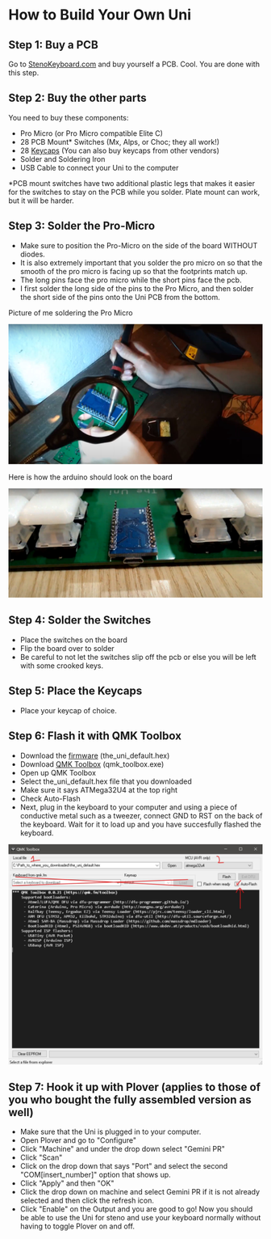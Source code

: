 # How to Build Your Own Uni
## Step 1: Buy a PCB
Go to [StenoKeyboard.com](https://www.stenokeyboards.com/) and buy yourself a PCB. Cool. You are done with this step.

## Step 2: Buy the other parts
You need to buy these components:
* Pro Micro (or Pro Micro compatible Elite C)
* 28 PCB Mount* Switches (Mx, Alps, or Choc; they all work!)
* 28 [Keycaps](https://www.stenokeyboards.com/) (You can also buy keycaps from other vendors)
* Solder and Soldering Iron
* USB Cable to connect your Uni to the computer

*PCB mount switches have two additional plastic legs that makes it easier for the switches to stay on the PCB while you solder. Plate mount can work, but it will be harder.

## Step 3: Solder the Pro-Micro
* Make sure to position the Pro-Micro on the side of the board WITHOUT diodes.
* It is also extremely important that you solder the pro micro on so that the smooth of the pro micro is facing up so that the footprints match up.
* The long pins face the pro micro while the short pins face the pcb.
* I first solder the long side of the pins to the Pro Micro, and then solder the short side of the pins onto the Uni PCB from the bottom.

Picture of me soldering the Pro Micro

![Me soldering Pro Micro To The Uni PCB](https://github.com/petercpark/The_Uni/blob/main/Pics/soldering-pro-micro.jpg?raw=true)

Here is how the arduino should look on the board

![Pro Micro soldered on backwards on the top of the PCB](https://github.com/petercpark/The_Uni/blob/main/Pics/pro-micro-on-uni.jpg?raw=true)

## Step 4: Solder the Switches
* Place the switches on the board
* Flip the board over to solder
* Be careful to not let the switches slip off the pcb or else you will be left with some crooked keys.

## Step 5: Place the Keycaps
* Place your keycap of choice.

## Step 6: Flash it with QMK Toolbox
* Download the [firmware](https://github.com/petercpark/The_Uni/releases/tag/v1.0.0) (the_uni_default.hex)
* Download [QMK Toolbox](https://github.com/qmk/qmk_toolbox/releases) (qmk_toolbox.exe)
* Open up QMK Toolbox
* Select the_uni_default.hex file that you downloaded
* Make sure it says ATMega32U4 at the top right
* Check Auto-Flash
* Next, plug in the keyboard to your computer and using a piece of conductive metal such as a tweezer, connect GND to RST on the back of the keyboard. Wait for it to load up and you have succesfully flashed the keyboard.

![QMK Toolbox configuration](https://github.com/petercpark/The_Uni/blob/main/Pics/qmk-toolbox-setup.jpg?raw=true)

## Step 7: Hook it up with Plover (applies to those of you who bought the fully assembled version as well)
* Make sure that the Uni is plugged in to your computer.
* Open Plover and go to "Configure"
* Click "Machine" and under the drop down select "Gemini PR"
* Click "Scan"
* Click on the drop down that says "Port" and select the second "COM[insert_number]" option that shows up.
* Click "Apply" and then "OK"
* Click the drop down on machine and select Gemini PR if it is not already selected and then click the refresh icon.
* Click "Enable" on the Output and you are good to go!
Now you should be able to use the Uni for steno and use your keyboard normally without having to toggle Plover on and off.
